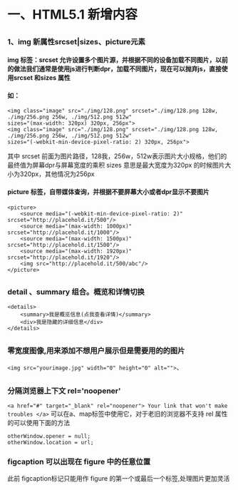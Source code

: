 
# <h1>一、HTML5.1 新增内容</h1>
## <h3>1、img 新属性srcset|sizes、picture元素</h3>  
#### img 标签：srcset 允许设置多个图片源，并根据不同的设备加载不同图片，以前的做法我们通常是使用js进行判断dpr，加载不同图片，现在可以抛弃js，直接使用srcset 和sizes 属性
#### 如：
```
<img class="image" src="./img/128.png" srcset="./img/128.png 128w, ./img/256.png 256w, ./img/512.png 512w" 
sizes="(max-width: 320px) 320px, 256px">
<img class="image" src="./img/128.png" srcset="./img/128.png 128w, ./img/256.png 256w, ./img/512.png 512w" 
sizes="(-webkit-min-device-pixel-ratio: 2) 320px, 256px">
```
其中 srcset 前面为图片路径，128我，256w，512w表示图片大小规格，他们的最终值为屏幕dpr与屏幕宽度的乘积
sizes 意思是最大宽度为320px 的时候图片大小为320px，其他情况为256px
#### picture 标签，自带媒体查询，并根据不要屏幕大小或者dpr显示不要图片
```
<picture>
	<source media="(-webkit-min-device-pixel-ratio: 2)" srcset="http://placehold.it/500"/>
	<source media="(max-width: 1000px)" srcset="http://placehold.it/1000"/>
	<source media="(max-width: 1500px)" srcset="http://placehold.it/1500"/>
	<source media="(max-width: 1920px)" srcset="http://placehold.it/1920"/>
	<img src="http://placehold.it/500/abc"/>
</picture>
```
## <h3>detail 、summary 组合。概览和详情切换</h3>
```
<details> 
	<summary>我是概览信息(点我查看详情)</summary> 
	<div>我是隐藏的详细信息</div> 
</details>
```

## <h3>零宽度图像,用来添加不想用户展示但是需要用的的图片</h3>
```<img src="yourimage.jpg" width="0" height="0" alt="">```、

## <h3>分隔浏览器上下文 rel='noopener'</h3>
```<a href="#" target="_blank" rel="noopener"> Your link that won't make troubles </a>```
可以在a、map标签中使用它，对于老旧的浏览器不支持 rel 属性的可以使用下面的方法 
```var otherWindow = window.open();
otherWindow.opener = null;
otherWindow.location = url;
```

### <h3>figcaption  可以出现在 figure 中的任意位置</h3>
此前 figcaption标记只能用作 figure 的第一个或最后一个标签,处理图片更加灵活